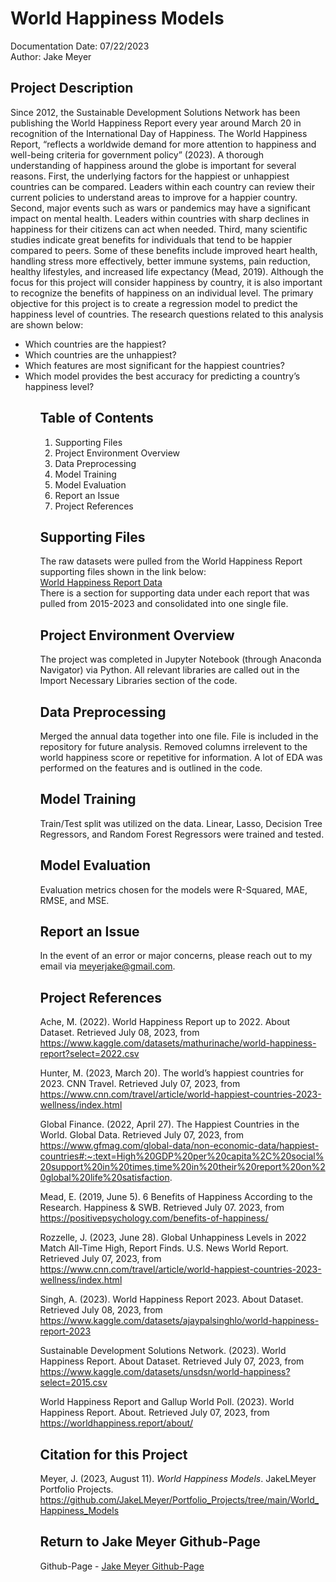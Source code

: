 # World Happiness Models
Documentation Date: 07/22/2023 <br>
Author: Jake Meyer

## Project Description
Since 2012, the Sustainable Development Solutions Network has been publishing the World Happiness Report every year around March 20 in recognition of the International Day of Happiness. The World Happiness Report, “reflects a worldwide demand for more attention to happiness and well-being criteria for government policy” (2023). A thorough understanding of happiness around the globe is important for several reasons. First, the underlying factors for the happiest or unhappiest countries can be compared. Leaders within each country can review their current policies to understand areas to improve for a happier country. Second, major events such as wars or pandemics may have a significant impact on mental health. Leaders within countries with sharp declines in happiness for their citizens can act when needed. Third, many scientific studies indicate great benefits for individuals that tend to be happier compared to peers. Some of these benefits include improved heart health, handling stress more effectively, better immune systems, pain reduction, healthy lifestyles, and increased life expectancy (Mead, 2019). Although the focus for this project will consider happiness by country, it is also important to recognize the benefits of happiness on an individual level. The primary objective for this project is to create a regression model to predict the happiness level of countries. The research questions related to this analysis are shown below: <br>
<ul>
    <li> Which countries are the happiest?
    <li> Which countries are the unhappiest?
    <li> Which features are most significant for the happiest countries?
    <li> Which model provides the best accuracy for predicting a country’s happiness level?
<ul>

## Table of Contents
<ol>
    <li>Supporting Files
    <li>Project Environment Overview
    <li>Data Preprocessing 
    <li>Model Training 
    <li>Model Evaluation
    <li>Report an Issue
    <li>Project References
</ol>

## Supporting Files
The raw datasets were pulled from the World Happiness Report supporting files shown in the link below: <br>
[World Happiness Report Data](https://worldhappiness.report/archive/) <br>
There is a section for supporting data under each report that was pulled from 2015-2023 and consolidated into one single file.

## Project Environment Overview
The project was completed in Jupyter Notebook (through Anaconda Navigator) via Python. All relevant libraries are called out in the Import Necessary Libraries section of the code.

## Data Preprocessing
Merged the annual data together into one file. File is included in the repository for future analysis. Removed columns irrelevent to the world happiness score or repetitive for information. A lot of EDA was performed on the features and is outlined in the code.

## Model Training
Train/Test split was utilized on the data. Linear, Lasso, Decision Tree Regressors, and Random Forest Regressors were trained and tested.

## Model Evaluation
Evaluation metrics chosen for the models were R-Squared, MAE, RMSE, and MSE.

## Report an Issue
In the event of an error or major concerns, please reach out to my email via meyerjake@gmail.com.

## Project References
Ache, M. (2022). World Happiness Report up to 2022. About Dataset. Retrieved July 08, 2023, from https://www.kaggle.com/datasets/mathurinache/world-happiness-report?select=2022.csv 

Hunter, M. (2023, March 20). The world’s happiest countries for 2023. CNN Travel. Retrieved July 07, 2023, from https://www.cnn.com/travel/article/world-happiest-countries-2023-wellness/index.html 

Global Finance. (2022, April 27). The Happiest Countries in the World. Global Data. Retrieved July 07, 2023, from https://www.gfmag.com/global-data/non-economic-data/happiest-countries#:~:text=High%20GDP%20per%20capita%2C%20social%20support%20in%20times,time%20in%20their%20report%20on%20global%20life%20satisfaction. 

Mead, E. (2019, June 5). 6 Benefits of Happiness According to the Research. Happiness & SWB. Retrieved July 07. 2023, from https://positivepsychology.com/benefits-of-happiness/ 

Rozzelle, J. (2023, June 28). Global Unhappiness Levels in 2022 Match All-Time High, Report Finds. U.S. News World Report. Retrieved July 07, 2023, from https://www.cnn.com/travel/article/world-happiest-countries-2023-wellness/index.html 

Singh, A. (2023). World Happiness Report 2023. About Dataset. Retrieved July 08, 2023, from https://www.kaggle.com/datasets/ajaypalsinghlo/world-happiness-report-2023 

Sustainable Development Solutions Network. (2023). World Happiness Report. About Dataset. Retrieved July 07, 2023, from https://www.kaggle.com/datasets/unsdsn/world-happiness?select=2015.csv 

World Happiness Report and Gallup World Poll. (2023). World Happiness Report. About. Retrieved July 07, 2023, from https://worldhappiness.report/about/ 

## Citation for this Project
Meyer, J. (2023, August 11). *World Happiness Models*. JakeLMeyer Portfolio Projects. https://github.com/JakeLMeyer/Portfolio_Projects/tree/main/World_Happiness_Models

## Return to Jake Meyer Github-Page
Github-Page - [Jake Meyer Github-Page](https://jakelmeyer.github.io)<br>